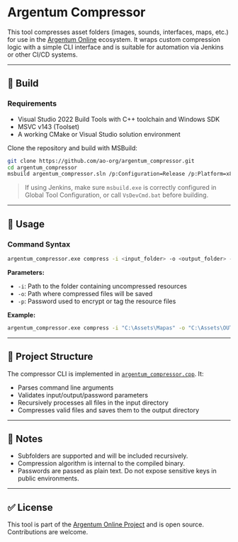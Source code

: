 # Argentum Compressor

This tool compresses asset folders (images, sounds, interfaces, maps, etc.) for use in the [Argentum Online](https://github.com/ao-org) ecosystem. It wraps custom compression logic with a simple CLI interface and is suitable for automation via Jenkins or other CI/CD systems.

---

## 🔧 Build

### Requirements

- Visual Studio 2022 Build Tools with C++ toolchain and Windows SDK
- MSVC v143 (Toolset)
- A working CMake or Visual Studio solution environment

Clone the repository and build with MSBuild:

```bash
git clone https://github.com/ao-org/argentum_compressor.git
cd argentum_compressor
msbuild argentum_compressor.sln /p:Configuration=Release /p:Platform=x86
```

> If using Jenkins, make sure `msbuild.exe` is correctly configured in Global Tool Configuration, or call `VsDevCmd.bat` before building.

---

## 🚀 Usage

### Command Syntax

```bash
argentum_compressor.exe compress -i <input_folder> -o <output_folder> -p <password>
```

**Parameters:**

- `-i`: Path to the folder containing uncompressed resources
- `-o`: Path where compressed files will be saved
- `-p`: Password used to encrypt or tag the resource files

**Example:**

```bash
argentum_compressor.exe compress -i "C:\Assets\Mapas" -o "C:\Assets\OUTPUT\Mapas" -p "12345-Password"
```

---

## 📂 Project Structure

The compressor CLI is implemented in [`argentum_compressor.cpp`](https://github.com/ao-org/argentum_compressor/blob/main/argentum_compressor.cpp). It:

- Parses command line arguments
- Validates input/output/password parameters
- Recursively processes all files in the input directory
- Compresses valid files and saves them to the output directory

---

## 📌 Notes

- Subfolders are supported and will be included recursively.
- Compression algorithm is internal to the compiled binary.
- Passwords are passed as plain text. Do not expose sensitive keys in public environments.

---

## ✅ License

This tool is part of the [Argentum Online Project](https://github.com/ao-org) and is open source.
Contributions are welcome.

